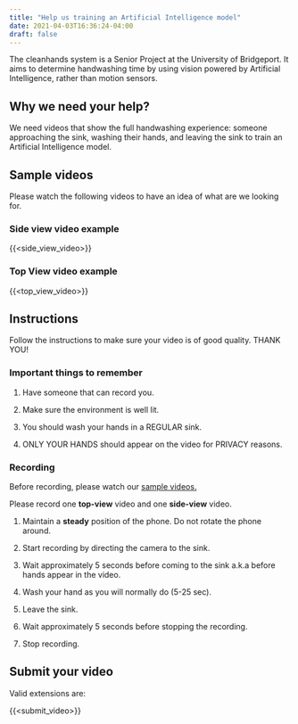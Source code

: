 ```yaml
---
title: "Help us training an Artificial Intelligence model"
date: 2021-04-03T16:36:24-04:00
draft: false
---
```


The cleanhands system is a Senior Project at the University of Bridgeport. It aims
to determine handwashing time by using vision powered by Artificial Intelligence, rather than motion sensors.

## Why we need your help?

We need videos that show the full handwashing experience: someone approaching the sink, washing their hands, and leaving the sink to train an Artificial Intelligence model.

## Sample videos

Please watch the following videos to have an idea of what are we looking for.

### Side view video example

{{<side_view_video>}}

### Top View video example

{{<top_view_video>}}

## Instructions

Follow the instructions to make sure your video is of good quality. THANK YOU!

### Important things to remember

1. Have someone that can record you.

2. Make sure the environment is well lit.

3. You should wash your hands in a REGULAR sink.

4. ONLY YOUR HANDS  should appear on the video for PRIVACY reasons.

### Recording

Before recording, please watch our [sample videos.](#sample-videos)

Please record one **top-view** video and one **side-view** video.

1. Maintain a **steady** position of the phone. Do not rotate the phone around.

2. Start recording by directing the camera to the sink.

3. Wait approximately 5 seconds before coming to the sink a.k.a before hands appear in the video.

4. Wash your hand as you will normally do (5-25 sec).

5. Leave the sink.

6. Wait approximately 5 seconds before stopping the recording.

7. Stop recording.

## Submit your video

Valid extensions are:

{{<submit_video>}}

